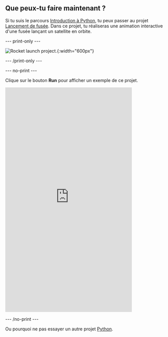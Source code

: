 ## Que peux-tu faire maintenant ?

Si tu suis le parcours [Introduction à Python](https://projects.raspberrypi.org/en/raspberrypi/python-intro), tu peux passer au projet [Lancement de fusée](https://projects.raspberrypi.org/en/projects/rocket-launch). Dans ce projet, tu réaliseras une animation interactive d'une fusée lançant un satellite en orbite.

\--- print-only ---

![Rocket launch project.](images/showcase_rocket.png){:width="600px"}

\--- /print-only ---

\--- no-print ---

Clique sur le bouton **Run** pour afficher un exemple de ce projet.

<iframe src="https://editor.raspberrypi.org/en/embed/viewer/rocket-launch-example" width="400" height="710" frameborder="0" marginwidth="0" marginheight="0" allowfullscreen>
</iframe>

\--- /no-print ---

Ou pourquoi ne pas essayer un autre projet [Python](https://projects.raspberrypi.org/en/projects?software%5B%5D=python).
